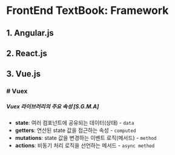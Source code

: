 # FrontEnd TextBook: Framework

## 1. Angular.js
## 2. React.js
## 3. Vue.js

### # Vuex
##### Vuex 라이브러리의 주요 속성 [S.G.M.A]
* **state**: 여러 컴포넌트에 공유되는 데이터(상태) - `data`
* **getters**: 연산된 state 값을 접근하는 속성 - `computed`
* **mutations**: state 값을 변경하는 이벤트 로직(메서드) - `method`
* **actions**: 비동기 처리 로직을 선언하는 메서드 - `async method`
